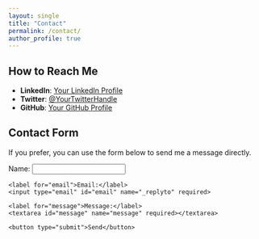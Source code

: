 ```yaml
---
layout: single
title: "Contact"
permalink: /contact/
author_profile: true
---
```


## How to Reach Me

- **LinkedIn**: [Your LinkedIn Profile]([https://www.linkedin.com/in/yourprofile](https://www.linkedin.com/in/npstorey))
- **Twitter**: [@YourTwitterHandle]([https://twitter.com/YourTwitterHandle](https://twitter.com/npstorey?lang=en))
- **GitHub**: [Your GitHub Profile]([https://github.com/yourusername](https://github.com/npstorey))

## Contact Form

If you prefer, you can use the form below to send me a message directly.

<form action="[https://formspree.io/f/YOUR_FORM_ID](https://formspree.io/f/xwkgllke)" method="POST">
    <label for="name">Name:</label>
    <input type="text" id="name" name="name" required>

    <label for="email">Email:</label>
    <input type="email" id="email" name="_replyto" required>

    <label for="message">Message:</label>
    <textarea id="message" name="message" required></textarea>

    <button type="submit">Send</button>
</form>
